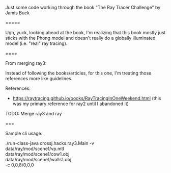 Just some code working through the book "The Ray Tracer Challenge" by Jamis Buck

=====

Ugh, yuck, looking ahead at the book, I'm realizing that this book mostly just
sticks with the Phong model and doesn't really do a globally illuminated model
(i.e. "real" ray tracing).

====

From merging ray3:

Instead of following the books/articles,
for this one, I'm treating those references more like guidelines.


References:
* https://raytracing.github.io/books/RayTracingInOneWeekend.html
    (this was my primary reference for ray2 until I abandoned it)

TODO: Merge ray3 and ray

===

Sample cli usage:

./run-class-java crossj.hacks.ray3.Main -v \
    data/ray/mod/scene1/vp.mtl \
    data/ray/mod/scene1/cow1.obj \
    data/ray/mod/scene1/walls1.obj \
    -c 0,0,8/0,0,0
